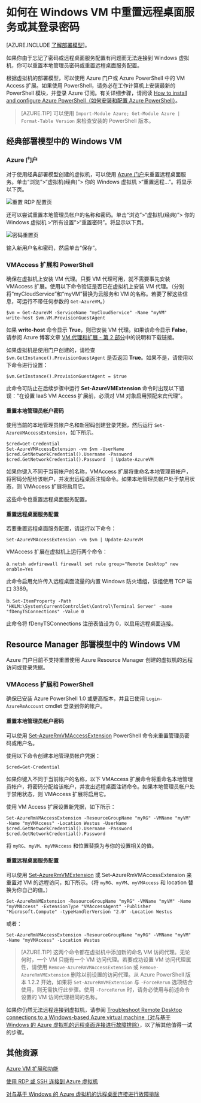 <properties
	pageTitle="在 Windows VM 上重置密码或远程桌面 | Azure"
	description="在使用资源管理器部署模型创建的 Windows VM 上重置管理员密码或远程桌面服务。"
	services="virtual-machines-windows"
	documentationCenter=""
	authors="iainfoulds"
	manager="timlt"
	editor=""
	tags="azure-resource-manager"/>

<tags
	ms.service="virtual-machines-windows"
	ms.date="04/12/2016"
	wacn.date="05/12/2016"/>

# 如何在 Windows VM 中重置远程桌面服务或其登录密码

[AZURE.INCLUDE [了解部署模型](../includes/learn-about-deployment-models-both-include.md)]。


如果你由于忘记了密码或远程桌面服务配置有问题而无法连接到 Windows 虚拟机，你可以重置本地管理员密码或重置远程桌面服务配置。

根据虚拟机的部署模型，可以使用 Azure 门户或 Azure PowerShell 中的 VM Access 扩展。如果使用 PowerShell，请务必在工作计算机上安装最新的 PowerShell 模块，并登录 Azure 订阅。有关详细步骤，请阅读 [How to install and configure Azure PowerShell（如何安装和配置 Azure PowerShell）](/documentation/articles/powershell-install-configure)。


> [AZURE.TIP] 可以使用 `Import-Module Azure; Get-Module Azure | Format-Table Version` 来检查安装的 PowerShell 版本。


## 经典部署模型中的 Windows VM

### Azure 门户

对于使用经典部署模型创建的虚拟机，可以使用 [Azure 门户](https://portal.azure.cn)来重置远程桌面服务。单击“浏览”>“虚拟机(经典)”> 你的 Windows 虚拟机 >“重置远程...”。将显示以下页。


![重置 RDP 配置页](./media/virtual-machines-windows-reset-rdp/Portal-RDP-Reset-Windows.png)

还可以尝试重置本地管理员帐户的名称和密码。单击“浏览”>“虚拟机(经典)”> 你的 Windows 虚拟机 >“所有设置”>“重置密码”。将显示以下页。

![密码重置页](./media/virtual-machines-windows-reset-rdp/Portal-PW-Reset-Windows.png)

输入新用户名和密码，然后单击“保存”。

### VMAccess 扩展和 PowerShell

确保在虚拟机上安装 VM 代理。只要 VM 代理可用，就不需要事先安装 VMAccess 扩展。使用以下命令验证是否已在虚拟机上安装 VM 代理。（分别将“myCloudService”和“myVM”替换为云服务和 VM 的名称。若要了解这些信息，可运行不带任何参数的 `Get-AzureVM`。）

	$vm = Get-AzureVM -ServiceName "myCloudService" -Name "myVM"
	write-host $vm.VM.ProvisionGuestAgent

如果 **write-host** 命令显示 **True**，则已安装 VM 代理。如果该命令显示 **False**，请参阅 Azure 博客文章 [VM 代理和扩展 - 第 2 部分](https://azure.microsoft.com/zh-cn/blog/vm-agent-and-extensions-part-2/)中的说明和下载链接。

如果虚拟机是使用门户创建的，请检查 `$vm.GetInstance().ProvisionGuestAgent` 是否返回 **True**。如果不是，请使用以下命令进行设置：

	$vm.GetInstance().ProvisionGuestAgent = $true

此命令可防止在后续步骤中运行 **Set-AzureVMExtension** 命令时出现以下错误：“在设置 IaaS VM Access 扩展前，必须对 VM 对象启用预配来宾代理”。

#### **重置本地管理员帐户密码**

使用当前的本地管理员帐户名和新密码创建登录凭据，然后运行 `Set-AzureVMAccessExtension`，如下所示。

	$cred=Get-Credential
	Set-AzureVMAccessExtension -vm $vm -UserName $cred.GetNetworkCredential().Username -Password $cred.GetNetworkCredential().Password  | Update-AzureVM

如果你键入不同于当前帐户的名称，VMAccess 扩展将重命名本地管理员帐户，将密码分配给该帐户，并发出远程桌面注销命令。如果本地管理员帐户处于禁用状态，则 VMAccess 扩展将启用它。

这些命令也重置远程桌面服务配置。

#### **重置远程桌面服务配置**

若要重置远程桌面服务配置，请运行以下命令：

	Set-AzureVMAccessExtension -vm $vm | Update-AzureVM

VMAccess 扩展在虚拟机上运行两个命令：

a. `netsh advfirewall firewall set rule group="Remote Desktop" new enable=Yes`

此命令启用允许传入远程桌面流量的内置 Windows 防火墙组，该组使用 TCP 端口 3389。

b. `Set-ItemProperty -Path 'HKLM:\System\CurrentControlSet\Control\Terminal Server' -name "fDenyTSConnections" -Value 0`

此命令将 fDenyTSConnections 注册表值设为 0，以启用远程桌面连接。

## Resource Manager 部署模型中的 Windows VM

Azure 门户目前不支持重置使用 Azure Resource Manager 创建的虚拟机的远程访问或登录凭据。


### VMAccess 扩展和 PowerShell

确保已安装 Azure PowerShell 1.0 或更高版本，并且已使用 `Login-AzureRmAccount` cmdlet 登录到你的帐户。

#### **重置本地管理员帐户密码**

可以使用 [Set-AzureRmVMAccessExtension](https://msdn.microsoft.com/zh-cn/library/mt619447.aspx) PowerShell 命令来重置管理员密码或用户名。

使用以下命令创建本地管理员帐户凭据：

	$cred=Get-Credential

如果你键入不同于当前帐户的名称，以下 VMAccess 扩展命令将重命名本地管理员帐户，将密码分配给该帐户，并发出远程桌面注销命令。如果本地管理员帐户处于禁用状态，则 VMAccess 扩展将启用它。

使用 VM Access 扩展设置新凭据，如下所示：

	Set-AzureRmVMAccessExtension -ResourceGroupName "myRG" -VMName "myVM" -Name "myVMAccess" -Location Westus -UserName $cred.GetNetworkCredential().Username -Password $cred.GetNetworkCredential().Password


将 `myRG`、`myVM`、`myVMAccess` 和位置替换为与你的设置相关的值。


#### **重置远程桌面服务配置**

可以使用 [Set-AzureRmVMExtension](https://msdn.microsoft.com/zh-cn/library/mt603745.aspx) 或 Set-AzureRmVMAccessExtension 来重置对 VM 的远程访问，如下所示。（将 `myRG`、`myVM`、`myVMAccess` 和 location 替换为你自己的值。）

	Set-AzureRmVMExtension -ResourceGroupName "myRG" -VMName "myVM" -Name "myVMAccess" -ExtensionType "VMAccessAgent" -Publisher "Microsoft.Compute" -typeHandlerVersion "2.0" -Location Westus

或者：<br>

	Set-AzureRmVMAccessExtension -ResourceGroupName "myRG" -VMName "myVM" -Name "myVMAccess" -Location Westus


> [AZURE.TIP] 这两个命令都在虚拟机中添加新的命名 VM 访问代理。无论何时，一个 VM 只能有一个 VM 访问代理。若要成功设置 VM 访问代理属性，请使用 `Remove-AzureRmVMAccessExtension` 或 `Remove-AzureRmVMExtension` 删除以前设置的访问代理。从 Azure PowerShell 版本 1.2.2 开始，如果将 `Set-AzureRmVMExtension` 与 `-ForceRerun` 选项结合使用，则无需执行此步骤。使用 `-ForceRerun` 时，请务必使用与前述命令设置的 VM 访问代理相同的名称。


如果你仍然无法远程连接到虚拟机，请参阅 [Troubleshoot Remote Desktop connections to a Windows-based Azure virtual machine（对与基于 Windows 的 Azure 虚拟机的远程桌面连接进行故障排除）](/documentation/articles/virtual-machines-windows-troubleshoot-rdp-connection)，以了解其他值得一试的步骤。

## 其他资源

[Azure VM 扩展和功能](/documentation/articles/virtual-machines-windows-extensions-features)

[使用 RDP 或 SSH 连接到 Azure 虚拟机](/documentation/articles/virtual-machines-windows-about/)

[对与基于 Windows 的 Azure 虚拟机的远程桌面连接进行故障排除](/documentation/articles/virtual-machines-windows-troubleshoot-rdp-connection)

<!---HONumber=Mooncake_0503_2016-->